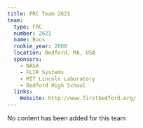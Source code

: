```yaml
---
title: FRC Team 2621
team:
  type: FRC
  number: 2621
  name: Bucs
  rookie_year: 2008
  location: Bedford, MA, USA
  sponsors:
    - NASA
    - FLIR Systems
    - MIT Lincoln Laboratory
    - Bedford High School
  links:
    Website: http://www.firstbedford.org/
---
```

No content has been added for this team